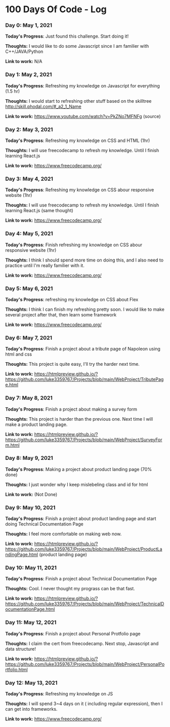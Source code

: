 # 100 Days Of Code - Log

### Day 0: May 1, 2021 

**Today's Progress**: Just found this challenge. Start doing it!

**Thoughts:** I would like to do some Javascript since I am familier with C++/JAVA/Python 

**Link to work:** N/A

### Day 1: May 2, 2021 

**Today's Progress**: Refreshing my knowledge on Javascript for everything (1.5 hr)

**Thoughts:** I would start to refreshing other stuff based on the skilltree http://skill.phodal.com/#_a2_1_Name 

**Link to work:** https://www.youtube.com/watch?v=PkZNo7MFNFg (source)


### Day 2: May 3, 2021 

**Today's Progress**: Refreshing my knowledge on CSS and HTML (1hr)

**Thoughts:** I will use freecodecamp to refresh my knowledge. Until I finish learning React.js

**Link to work:** https://www.freecodecamp.org/ 

### Day 3: May 4, 2021 

**Today's Progress**: Refreshing my knowledge on CSS abour responsive website (1hr)

**Thoughts:** I will use freecodecamp to refresh my knowledge. Until I finish learning React.js (same thought)

**Link to work:** https://www.freecodecamp.org/ 

### Day 4: May 5, 2021 
**Today's Progress**: Finish refreshing my knowledge on CSS abour responsive website (1hr)

**Thoughts:** I think I should spend more time on doing this, and I also need to practice until I'm really familier with it.

**Link to work:** https://www.freecodecamp.org/ 


### Day 5: May 6, 2021 
**Today's Progress**: refreshing my knowledge on CSS about Flex

**Thoughts:** I think I can finish my refreshing pretty soon. I would like to make several project after that, then learn some framework

**Link to work:** https://www.freecodecamp.org/ 

### Day 6: May 7, 2021 
**Today's Progress**: Finish a project about a tribute page of Napoleon using html and css

**Thoughts:** This project is quite easy, I'll try the harder next time.

**Link to work:** https://htmlpreview.github.io/?https://github.com/luke3359767/Projects/blob/main/WebProject/TributePage.html

### Day 7: May 8, 2021 
**Today's Progress**: Finish a project about making a survey form

**Thoughts:** This project is harder than the previous one. Next time I will make a product landing page.

**Link to work:** https://htmlpreview.github.io/?https://github.com/luke3359767/Projects/blob/main/WebProject/SurveyForm.html


### Day 8: May 9, 2021 
**Today's Progress**: Making a project about product landing page (70% done) 

**Thoughts:** I just wonder why I keep mislebeling class and id for html 

**Link to work:** (Not Done)

### Day 9: May 10, 2021 
**Today's Progress**: Finish a project about product landing page and start doing Technical Documentation Page 

**Thoughts:** I feel more comfortable on making web now.

**Link to work:** https://htmlpreview.github.io/?https://github.com/luke3359767/Projects/blob/main/WebProject/ProductLandingPage.html (product landing page)

### Day 10: May 11, 2021 
**Today's Progress**: Finish a project about Technical Documentation Page 

**Thoughts:** Cool. I never thought my prograss can be that fast.

**Link to work:** https://htmlpreview.github.io/?https://github.com/luke3359767/Projects/blob/main/WebProject/TechnicalDocumentationPage.html 

### Day 11: May 12, 2021 
**Today's Progress**: Finish a project about Personal Protfolio page

**Thoughts:** I claim the cert from freecodecamp. Next stop, Javascript and data structure!

**Link to work:** https://htmlpreview.github.io/?https://github.com/luke3359767/Projects/blob/main/WebProject/PersonalPortfolio.html


### Day 12: May 13, 2021 
**Today's Progress**:  Refreshing my knowledge on JS

**Thoughts:** I will spend 3~4 days on it ( including regular expression), then I can get into frameworks.

**Link to work:** https://www.freecodecamp.org/ 


